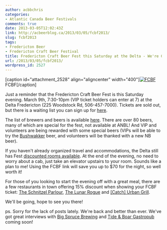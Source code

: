 ```yaml
---
author: acbbchris
categories:
- Atlantic Canada Beer Festivals
comments: true
date: 2013-03-05T12:02:43Z
link: http://acbeerblog.ca/2013/03/05/fcbf2013/
slug: fcbf2013
tags:
- Fredericton Beer
- Fredericton Craft Beer Festival
title: Fredericton Craft Beer Fest this Saturday at the Delta - We're Going, Are You?
url: /2013/03/05/fcbf2013/
wordpress_id: 2527
---
```


[caption id="attachment_2528" align="aligncenter" width="400"][![FCBF](http://acbeerblog.ca/wp-content/uploads/2013/03/278011_384399348319884_1214915371_o.png?w=300)](http://acbeerblog.ca/wp-content/uploads/2013/03/278011_384399348319884_1214915371_o.png) FCBF[/caption]

Just a reminder that the Fredericton Craft Beer Fest is this Saturday evening. March 9th, 7:30-10pm (VIP ticket holders can enter at 7) at the Delta Fredericton (225 Woodstock Rd, 506-457-7000). Tickets are sold out, but there is a waiting list you can sign up for [here](https://frederictoncraftbeerfestival.eventbrite.com/).

The list of brewers and beers is available [here](https://www.facebook.com/notes/fredericton-craft-beer-festival/fcbf2013-beer-list/395747093851776). There are over 80 beers, many of which are special for the fest, not available at ANBL! And VIP and volunteers are being rewarded with some special beers (VIPs will be able to try the [Bushwakker](http://www.bushwakker.com/) beer, and volunteers will be thanked with a new NB beer).

If you haven't already organized travel and accommodations, the Delta still has Fest [discounted rooms available](https://www.deltahotels.com/Groups/Delta-Fredericton-Groups/Fredericton-Craft-Beer-Festival). At the end of the evening, no need to worry about a cab, just take an elevator upstairs to your room. Sounds like a plan to me! Using the FCBF link will save you up to $70 for the night, so well worth it!

For those of you looking to start the evening off with a great meal, there are a few restaurants in town offering 15% discount when showing your FCBF ticket: [The Schnitzel Parlour](http://www.theschnitzelparlour.com/), [The Lunar Rogue](http://www.lunarrogue.com/) and [[Catch] Urban Grill](https://www.deltahotels.com/Hotels/Delta-Fredericton/Restaurants-Dining/Catch-Urban-Grill).

We'll be going, hope to see you there!

ps. Sorry for the lack of posts lately. We're back and better than ever. We've got great interviews with [Big Spruce Brewing](https://www.facebook.com/BigSpruceBrewing) and [Tide & Boar Gastropub](http://www.tideandboar.com/) coming soon!
